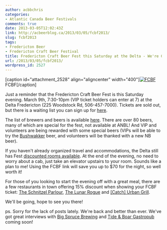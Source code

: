 ```yaml
---
author: acbbchris
categories:
- Atlantic Canada Beer Festivals
comments: true
date: 2013-03-05T12:02:43Z
link: http://acbeerblog.ca/2013/03/05/fcbf2013/
slug: fcbf2013
tags:
- Fredericton Beer
- Fredericton Craft Beer Festival
title: Fredericton Craft Beer Fest this Saturday at the Delta - We're Going, Are You?
url: /2013/03/05/fcbf2013/
wordpress_id: 2527
---
```


[caption id="attachment_2528" align="aligncenter" width="400"][![FCBF](http://acbeerblog.ca/wp-content/uploads/2013/03/278011_384399348319884_1214915371_o.png?w=300)](http://acbeerblog.ca/wp-content/uploads/2013/03/278011_384399348319884_1214915371_o.png) FCBF[/caption]

Just a reminder that the Fredericton Craft Beer Fest is this Saturday evening. March 9th, 7:30-10pm (VIP ticket holders can enter at 7) at the Delta Fredericton (225 Woodstock Rd, 506-457-7000). Tickets are sold out, but there is a waiting list you can sign up for [here](https://frederictoncraftbeerfestival.eventbrite.com/).

The list of brewers and beers is available [here](https://www.facebook.com/notes/fredericton-craft-beer-festival/fcbf2013-beer-list/395747093851776). There are over 80 beers, many of which are special for the fest, not available at ANBL! And VIP and volunteers are being rewarded with some special beers (VIPs will be able to try the [Bushwakker](http://www.bushwakker.com/) beer, and volunteers will be thanked with a new NB beer).

If you haven't already organized travel and accommodations, the Delta still has Fest [discounted rooms available](https://www.deltahotels.com/Groups/Delta-Fredericton-Groups/Fredericton-Craft-Beer-Festival). At the end of the evening, no need to worry about a cab, just take an elevator upstairs to your room. Sounds like a plan to me! Using the FCBF link will save you up to $70 for the night, so well worth it!

For those of you looking to start the evening off with a great meal, there are a few restaurants in town offering 15% discount when showing your FCBF ticket: [The Schnitzel Parlour](http://www.theschnitzelparlour.com/), [The Lunar Rogue](http://www.lunarrogue.com/) and [[Catch] Urban Grill](https://www.deltahotels.com/Hotels/Delta-Fredericton/Restaurants-Dining/Catch-Urban-Grill).

We'll be going, hope to see you there!

ps. Sorry for the lack of posts lately. We're back and better than ever. We've got great interviews with [Big Spruce Brewing](https://www.facebook.com/BigSpruceBrewing) and [Tide & Boar Gastropub](http://www.tideandboar.com/) coming soon!
